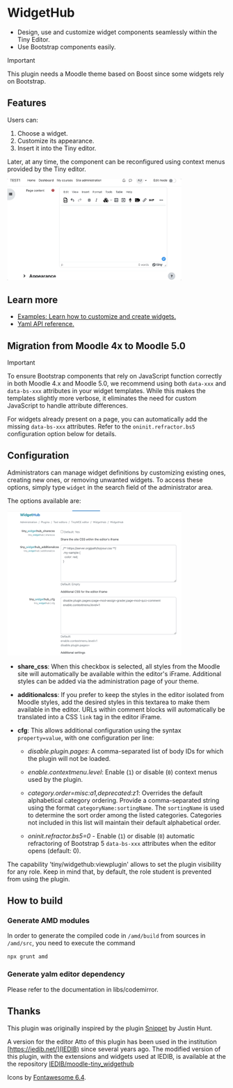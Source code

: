 # WidgetHub

- Design, use and customize widget components seamlessly within the Tiny Editor.
- Use Bootstrap components easily.

> [!IMPORTANT]
> This plugin needs a Moodle theme based on Boost since some widgets rely on Bootstrap.

## Features

Users can:

1. Choose a widget.
2. Customize its appearance.
3. Insert it into the Tiny editor.

Later, at any time, the component can be reconfigured using context menus provided by the Tiny editor.

<img src="./img/widgethub_usage.gif" width="400" style="margin:auto;max-width:400px">


## Learn more

- [Examples: Learn how to customize and create widgets.](docs/examples.md)
- [Yaml API reference.](docs/api.md)

## Migration from Moodle 4x to Moodle 5.0

> [!IMPORTANT]
> To ensure Bootstrap components that rely on JavaScript function correctly in both Moodle 4.x and Moodle 5.0, we recommend using both `data-xxx` and `data-bs-xxx` attributes in your widget templates. While this makes the templates slightly more verbose, it eliminates the need for custom JavaScript to handle attribute differences.

For widgets already present on a page, you can automatically add the missing `data-bs-xxx` attributes. Refer to the `oninit.refractor.bs5` configuration option below for details.

## Configuration

Administrators can manage widget definitions by customizing existing ones, creating new ones, or removing unwanted widgets. To access these options, simply type `widget` in the search field of the administrator area.

The options available are:

<img src="./img/settings.png" width="400" style="margin:auto;max-width:400px">

- **share_css**: When this checkbox is selected, all styles from the Moodle site will automatically be available within the editor's iFrame. Additional styles can be added via the administration page of your theme.


- **additionalcss**: If you prefer to keep the styles in the editor isolated from Moodle styles, add the desired styles in this textarea to make them available in the editor. URLs within comment blocks will automatically be translated into a CSS `link` tag in the editor iFrame.


- **cfg**: This allows additional configuration using the syntax `property=value`, with one configuration per line:  
  
  - *disable.plugin.pages*: A comma-separated list of body IDs for which the plugin will not be loaded.  

  - *enable.contextmenu.level*: Enable (`1`) or disable (`0`) context menus used by the plugin.

  - *category.order=misc:a1,deprecated:z1*: Overrides the default alphabetical category ordering. Provide a comma-separated string using the format `categoryName:sortingName`. The `sortingName` is used to determine the sort order among the listed categories. Categories not included in this list will maintain their default alphabetical order.

  - *oninit.refractor.bs5=0* - Enable (`1`) or disable (`0`) automatic refractoring of Bootstrap 5 `data-bs-xxx` attributes when the editor opens (default: 0).

The capability 'tiny/widgethub:viewplugin' allows to set the plugin visibility for any role. Keep in mind that, by default, the role student is prevented from using the plugin.

 
 
## How to build

### Generate AMD modules

In order to generate the compiled code in `/amd/build` from sources in `/amd/src`, you need to execute the command

```
npx grunt amd
```

### Generate yalm editor dependency

Please refer to the documentation in libs/codemirror.


## Thanks

This plugin was originally inspired by the plugin [Snippet](https://moodle.org/plugins/atto_snippet) by Justin Hunt.

A version for the editor Atto of this plugin has been used in the institution [https://iedib.net/](IEDIB) since several years ago.
The modified version of this plugin, with the extensions and widgets used at IEDIB, is available at the the repository [IEDIB/moodle-tiny_widgethub](https://github.com/IEDIB/moodle-tiny_widgethub)


Icons by [Fontawesome 6.4](https://fontawesome.com/icons/file-code?f=classic&s=light).

